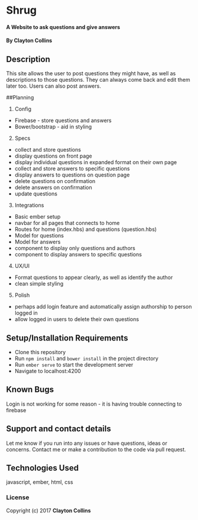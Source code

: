 # Shrug

#### A Website to ask questions and give answers

#### By **Clayton Collins**

## Description

This site allows the user to post questions they might have, as well as descriptions to those questions. They can always come back and edit them later too. Users can also post answers.

##Planning

1. Config
* Firebase - store questions and answers
* Bower/bootstrap - aid in styling

2. Specs
* collect and store questions
* display questions on front page
* display individual questions in expanded format on their own page
* collect and store answers to specific questions
* display answers to questions on question page
* delete questions on confirmation
* delete answers on confirmation
* update questions

3. Integrations
* Basic ember setup
* navbar for all pages that connects to home
* Routes for home (index.hbs) and questions (question.hbs)
* Model for questions
* Model for answers
* component to display only questions and authors
* component to display answers to specific questions

4. UX/UI
* Format questions to appear clearly, as well as identify the author
* clean simple styling

5. Polish
* perhaps add login feature and automatically assign authorship to person logged in
* allow logged in users to delete their own questions
## Setup/Installation Requirements

* Clone this repository
* Run `npm install` and `bower install` in the project directory
* Run `ember serve` to start the development server
* Navigate to localhost:4200


## Known Bugs

Login is not working for some reason - it is having trouble connecting to firebase


## Support and contact details

Let me know if you run into any issues or have questions, ideas or concerns.  Contact me or make a contribution to the code via pull request.

## Technologies Used

javascript, ember, html, css
### License


Copyright (c) 2017 **Clayton Collins**
